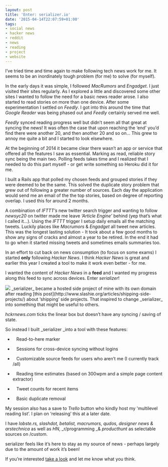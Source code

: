 ```yaml
---
layout: post
title: 'Enter: serializer.io'
date: '2015-04-14T22:07:59+01:00'
tags:
- social news
- hacker news
- reddit
- news
- reading
- project
- website
---
```

I’ve tried time and time again to make following tech news work for me. It seems to be an inordinately tough problem (for me) to solve (for myself).

In the early days it was simple, I followed _MacRumors_ and _Engadget_. I just visited their sites regularly. As I explored a little and discovered some other sites I wanted to follow the need for a basic news reader arose. I also started to read stories on more than one device. After some experimentation I settled on _Feedly_. I got into this around the time that _Google Reader_ was being phased out and _Feedly_ certainly served me well.

_Feedly_ synced reading progress well but didn’t seem all that great at syncing the news! It was often the case that upon reaching the ‘end’ you’d find there were another 20, and then another 20 and so on… This grew to annoy me quite a bit and I started to look elsewhere.

At the beginning of 2014 it became clear there wasn’t an app or service that offered all the features I saw as essential. Marking as read, reliable story sync being the main two. Polling feeds takes time and I realized that I needed to do this part myself - or get write something so Heroku did it for me.

I built a Rails app that polled my chosen feeds and grouped stories if they were deemed to be the same. This solved the duplicate story problem that grew out of following a greater number of sources. Each day the application would send me an email of the the top stories, based on degree of reporting overlap. I used this for around 2 months.

A combination of _IFTTT’s_ new twitter search trigger and wanting to follow _newsyc20_ on twitter made me leave _‘Article Engine’_ behind (yep that’s what I called it…). Using the _IFTTT_ trigger I setup daily emails all the matching tweets. Luckily places like _Macrumors_ &amp; _Engadget_ all tweet new articles. This was the longest lasting solution - It took about a few good months to show any signs of cracks and almost a year to be retired. In the end it had to go when it started missing tweets and sometimes emails summaries too.

In an effort to cut back on news consumption (to focus on some exams) I started **only** following _Hacker News_. I think _Hacker News_ is great and earlier this year I created a tool to make it work even better - for me.

I wanted the content of _Hacker News_ in a **feed** and I wanted my progress along this feed to sync across devices. Enter _serializer_!

<img src="https://41.media.tumblr.com/52abaa7a8001ab42c8a497151%20%20%208aeb083/tumblr_inline_nmtenb8Ifb1rj8eap_540.jpg">
_serializer_ became a hosted side project of mine with its own domain after reading [this post](http://www.slashie.org/articles/shipping-side-projects/) about ‘shipping’ side projects. That inspired to change _serializer_ into something that might be useful to others.

_hckrnews.com_ ticks the linear box but doesn’t have any syncing / saving of state.

So instead I built _serializer _into a tool with these features:

*    Read-to-here marker

*    Sessions for cross-device syncing without logins

*    Customizable source feeds for users who aren’t me (I currently track /all)

*    Reading time estimates (based on 300wpm and a simple page content extractor)

*    Tweet counts for recent items

*    Basic duplicate removal

My session also has a save to _Trello_ button who kindly host my 'multilevel reading list’. I plan on ‘releasing’ this at a later date.

I have _lobste.rs, slashdot, betalist, macrumors, qudos, designer news _&amp;_ arstechnica_ as well as _HN_, _r/programming _&amp; _producthunt_ as selectable sources on /custom.

serializer feels like it’s here to stay as my source of news - perhaps largely due to the amount of work it’s been!

If you’re interested [take a look](http://www.serializer.io) and let me know what you think.
